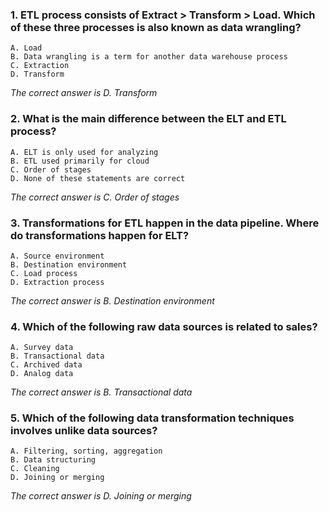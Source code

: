 ### 1. ETL process consists of Extract > Transform > Load. Which of these three processes is also known as data wrangling?
    A. Load
    B. Data wrangling is a term for another data warehouse process
    C. Extraction
    D. Transform

_The correct answer is D. Transform_
### 2. What is the main difference between the ELT and ETL process?
    A. ELT is only used for analyzing
    B. ETL used primarily for cloud 
    C. Order of stages
    D. None of these statements are correct

_The correct answer is C. Order of stages_
### 3. Transformations for ETL happen in the data pipeline. Where do transformations happen for ELT?
    A. Source environment
    B. Destination environment
    C. Load process
    D. Extraction process

_The correct answer is B. Destination environment_
### 4. Which of the following raw data sources is related to sales?
    A. Survey data
    B. Transactional data
    C. Archived data
    D. Analog data

_The correct answer is B. Transactional data_
### 5. Which of the following data transformation techniques involves unlike data sources?
    A. Filtering, sorting, aggregation
    B. Data structuring
    C. Cleaning
    D. Joining or merging

_The correct answer is D. Joining or merging_
